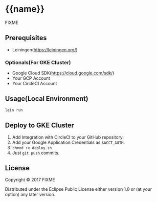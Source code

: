 # {{name}}

FIXME

## Prerequisites

- Leiningen(https://leiningen.org/)

### Optionals(For GKE Cluster)

- Google Cloud SDK(https://cloud.google.com/sdk/)
- Your GCP Account
- Your CircleCI Account

## Usage(Local Environment)

```sh
lein run
```

## Deploy to GKE Cluster

1. Add Integration with CircleCI to your GitHub repository.
2. Add your Google Application Credentials as `$ACCT_AUTH`.
3. `chmod +x deploy.sh`
4. Just `git push` commits.

## License

Copyright © 2017 FIXME

Distributed under the Eclipse Public License either version 1.0 or (at
your option) any later version.

